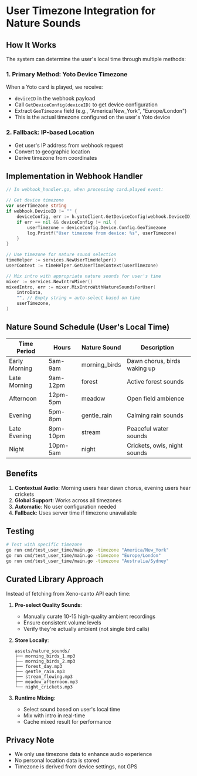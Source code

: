 # User Timezone Integration for Nature Sounds

## How It Works

The system can determine the user's local time through multiple methods:

### 1. Primary Method: Yoto Device Timezone
When a Yoto card is played, we receive:
- `deviceID` in the webhook payload
- Call `GetDeviceConfig(deviceID)` to get device configuration
- Extract `GeoTimezone` field (e.g., "America/New_York", "Europe/London")
- This is the actual timezone configured on the user's Yoto device

### 2. Fallback: IP-based Location
- Get user's IP address from webhook request
- Convert to geographic location
- Derive timezone from coordinates

## Implementation in Webhook Handler

```go
// In webhook_handler.go, when processing card.played event:

// Get device timezone
var userTimezone string
if webhook.DeviceID != "" {
    deviceConfig, err := h.yotoClient.GetDeviceConfig(webhook.DeviceID)
    if err == nil && deviceConfig != nil {
        userTimezone = deviceConfig.Device.Config.GeoTimezone
        log.Printf("User timezone from device: %s", userTimezone)
    }
}

// Use timezone for nature sound selection
timeHelper := services.NewUserTimeHelper()
userContext := timeHelper.GetUserTimeContext(userTimezone)

// Mix intro with appropriate nature sounds for user's time
mixer := services.NewIntroMixer()
mixedIntro, err := mixer.MixIntroWithNatureSoundsForUser(
    introData, 
    "", // Empty string = auto-select based on time
    userTimezone,
)
```

## Nature Sound Schedule (User's Local Time)

| Time Period | Hours | Nature Sound | Description |
|------------|-------|--------------|-------------|
| Early Morning | 5am-9am | morning_birds | Dawn chorus, birds waking up |
| Late Morning | 9am-12pm | forest | Active forest sounds |
| Afternoon | 12pm-5pm | meadow | Open field ambience |
| Evening | 5pm-8pm | gentle_rain | Calming rain sounds |
| Late Evening | 8pm-10pm | stream | Peaceful water sounds |
| Night | 10pm-5am | night | Crickets, owls, night sounds |

## Benefits

1. **Contextual Audio**: Morning users hear dawn chorus, evening users hear crickets
2. **Global Support**: Works across all timezones
3. **Automatic**: No user configuration needed
4. **Fallback**: Uses server time if timezone unavailable

## Testing

```bash
# Test with specific timezone
go run cmd/test_user_time/main.go -timezone "America/New_York"
go run cmd/test_user_time/main.go -timezone "Europe/London"
go run cmd/test_user_time/main.go -timezone "Australia/Sydney"
```

## Curated Library Approach

Instead of fetching from Xeno-canto API each time:

1. **Pre-select Quality Sounds**: 
   - Manually curate 10-15 high-quality ambient recordings
   - Ensure consistent volume levels
   - Verify they're actually ambient (not single bird calls)

2. **Store Locally**:
   ```
   assets/nature_sounds/
   ├── morning_birds_1.mp3
   ├── morning_birds_2.mp3
   ├── forest_day.mp3
   ├── gentle_rain.mp3
   ├── stream_flowing.mp3
   ├── meadow_afternoon.mp3
   └── night_crickets.mp3
   ```

3. **Runtime Mixing**:
   - Select sound based on user's local time
   - Mix with intro in real-time
   - Cache mixed result for performance

## Privacy Note

- We only use timezone data to enhance audio experience
- No personal location data is stored
- Timezone is derived from device settings, not GPS